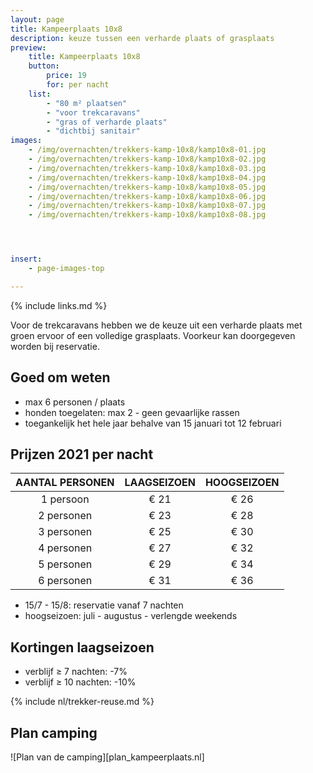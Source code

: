 ```yaml
---
layout: page
title: Kampeerplaats 10x8
description: keuze tussen een verharde plaats of grasplaats
preview:
    title: Kampeerplaats 10x8
    button:
        price: 19
        for: per nacht
    list:
        - "80 m² plaatsen"
        - "voor trekcaravans"
        - "gras of verharde plaats"
        - "dichtbij sanitair"
images:
    - /img/overnachten/trekkers-kamp-10x8/kamp10x8-01.jpg
    - /img/overnachten/trekkers-kamp-10x8/kamp10x8-02.jpg
    - /img/overnachten/trekkers-kamp-10x8/kamp10x8-03.jpg
    - /img/overnachten/trekkers-kamp-10x8/kamp10x8-04.jpg
    - /img/overnachten/trekkers-kamp-10x8/kamp10x8-05.jpg
    - /img/overnachten/trekkers-kamp-10x8/kamp10x8-06.jpg
    - /img/overnachten/trekkers-kamp-10x8/kamp10x8-07.jpg
    - /img/overnachten/trekkers-kamp-10x8/kamp10x8-08.jpg




insert:
    - page-images-top

---
```

{% include links.md %}

Voor de trekcaravans hebben we de keuze uit een verharde plaats met groen ervoor of een volledige grasplaats. Voorkeur kan doorgegeven worden bij reservatie.

## Goed om weten

- max 6 personen / plaats
- honden toegelaten: max 2 - geen gevaarlijke rassen
- toegankelijk  het hele jaar behalve van 15 januari tot 12 februari

## Prijzen 2021 per nacht

AANTAL PERSONEN | LAAGSEIZOEN | HOOGSEIZOEN      
:-------------:|:-----------:|:-----------:|
1 persoon      |€ 21         |€ 26     
2 personen     |€ 23         |€ 28         
3 personen     |€ 25         |€ 30
4 personen     |€ 27         |€ 32    
5 personen     |€ 29         |€ 34
6 personen     |€ 31         |€ 36

* 15/7 - 15/8: reservatie vanaf 7 nachten
* hoogseizoen: juli - augustus - verlengde weekends

## Kortingen laagseizoen

- verblijf ≥ 7 nachten: -7%
- verblijf ≥ 10 nachten: -10%


{% include nl/trekker-reuse.md %}



## Plan camping

![Plan van de camping][plan_kampeerplaats.nl]
